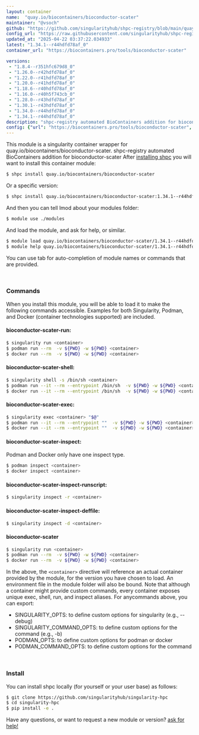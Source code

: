 ```yaml
---
layout: container
name:  "quay.io/biocontainers/bioconductor-scater"
maintainer: "@vsoch"
github: "https://github.com/singularityhub/shpc-registry/blob/main/quay.io/biocontainers/bioconductor-scater/container.yaml"
config_url: "https://raw.githubusercontent.com/singularityhub/shpc-registry/main/quay.io/biocontainers/bioconductor-scater/container.yaml"
updated_at: "2025-04-22 03:37:22.034933"
latest: "1.34.1--r44hdfd78af_0"
container_url: "https://biocontainers.pro/tools/bioconductor-scater"

versions:
 - "1.8.4--r351hfc679d8_0"
 - "1.26.0--r42hdfd78af_0"
 - "1.22.0--r41hdfd78af_0"
 - "1.20.0--r41hdfd78af_0"
 - "1.18.6--r40hdfd78af_0"
 - "1.16.0--r40h5f743cb_0"
 - "1.28.0--r43hdfd78af_0"
 - "1.30.1--r43hdfd78af_0"
 - "1.34.0--r44hdfd78af_0"
 - "1.34.1--r44hdfd78af_0"
description: "shpc-registry automated BioContainers addition for bioconductor-scater"
config: {"url": "https://biocontainers.pro/tools/bioconductor-scater", "maintainer": "@vsoch", "description": "shpc-registry automated BioContainers addition for bioconductor-scater", "latest": {"1.34.1--r44hdfd78af_0": "sha256:fc1849e29e0150c579eed7094492298675d033aee23a79aba5312599bdd41c8a"}, "tags": {"1.8.4--r351hfc679d8_0": "sha256:7a1666bbb05c13161e36c71e306d38e57971f543719c3d6e050e25592dc0fe11", "1.26.0--r42hdfd78af_0": "sha256:91f8a14ab7af989df42f98e4aea24ebf47730ec2673308ae61eb02c41bcfa657", "1.22.0--r41hdfd78af_0": "sha256:fd913e404005e256c542137f65e8968af4c2434ed18a960cc4320be69eef47d8", "1.20.0--r41hdfd78af_0": "sha256:76158d870acc7991ff05b0bbfc98e545c5a30310ea47e050cbb12879089724a7", "1.18.6--r40hdfd78af_0": "sha256:04c50f04942fa0503241458be649f6f0babd346991c1dac777e569576bbbc61b", "1.16.0--r40h5f743cb_0": "sha256:de9116ddfadf0823a1ac3e0003310041cdf235ffdce05ed84a4286c64634ba99", "1.28.0--r43hdfd78af_0": "sha256:3912883643a6689bd78281abf19d9de00ae5e9d5726700c135d6c9facdf58376", "1.30.1--r43hdfd78af_0": "sha256:5b92c8632959b9529caffaf190f9cf9719327321c7dfa76909bd428913b7618e", "1.34.0--r44hdfd78af_0": "sha256:1b1206c85c80639b8bfbfd2f93b92399c99cbdb5263d3afbb8dd2a53bc6c9276", "1.34.1--r44hdfd78af_0": "sha256:fc1849e29e0150c579eed7094492298675d033aee23a79aba5312599bdd41c8a"}, "docker": "quay.io/biocontainers/bioconductor-scater"}
---
```


This module is a singularity container wrapper for quay.io/biocontainers/bioconductor-scater.
shpc-registry automated BioContainers addition for bioconductor-scater
After [installing shpc](#install) you will want to install this container module:


```bash
$ shpc install quay.io/biocontainers/bioconductor-scater
```

Or a specific version:

```bash
$ shpc install quay.io/biocontainers/bioconductor-scater:1.34.1--r44hdfd78af_0
```

And then you can tell lmod about your modules folder:

```bash
$ module use ./modules
```

And load the module, and ask for help, or similar.

```bash
$ module load quay.io/biocontainers/bioconductor-scater/1.34.1--r44hdfd78af_0
$ module help quay.io/biocontainers/bioconductor-scater/1.34.1--r44hdfd78af_0
```

You can use tab for auto-completion of module names or commands that are provided.

<br>

### Commands

When you install this module, you will be able to load it to make the following commands accessible.
Examples for both Singularity, Podman, and Docker (container technologies supported) are included.

#### bioconductor-scater-run:

```bash
$ singularity run <container>
$ podman run --rm  -v ${PWD} -w ${PWD} <container>
$ docker run --rm  -v ${PWD} -w ${PWD} <container>
```

#### bioconductor-scater-shell:

```bash
$ singularity shell -s /bin/sh <container>
$ podman run --it --rm --entrypoint /bin/sh  -v ${PWD} -w ${PWD} <container>
$ docker run --it --rm --entrypoint /bin/sh  -v ${PWD} -w ${PWD} <container>
```

#### bioconductor-scater-exec:

```bash
$ singularity exec <container> "$@"
$ podman run --it --rm --entrypoint ""  -v ${PWD} -w ${PWD} <container> "$@"
$ docker run --it --rm --entrypoint ""  -v ${PWD} -w ${PWD} <container> "$@"
```

#### bioconductor-scater-inspect:

Podman and Docker only have one inspect type.

```bash
$ podman inspect <container>
$ docker inspect <container>
```

#### bioconductor-scater-inspect-runscript:

```bash
$ singularity inspect -r <container>
```

#### bioconductor-scater-inspect-deffile:

```bash
$ singularity inspect -d <container>
```



#### bioconductor-scater

```bash
$ singularity run <container>
$ podman run --rm  -v ${PWD} -w ${PWD} <container>
$ docker run --rm  -v ${PWD} -w ${PWD} <container>
```


In the above, the `<container>` directive will reference an actual container provided
by the module, for the version you have chosen to load. An environment file in the
module folder will also be bound. Note that although a container
might provide custom commands, every container exposes unique exec, shell, run, and
inspect aliases. For anycommands above, you can export:

 - SINGULARITY_OPTS: to define custom options for singularity (e.g., --debug)
 - SINGULARITY_COMMAND_OPTS: to define custom options for the command (e.g., -b)
 - PODMAN_OPTS: to define custom options for podman or docker
 - PODMAN_COMMAND_OPTS: to define custom options for the command

<br>

### Install

You can install shpc locally (for yourself or your user base) as follows:

```bash
$ git clone https://github.com/singularityhub/singularity-hpc
$ cd singularity-hpc
$ pip install -e .
```

Have any questions, or want to request a new module or version? [ask for help!](https://github.com/singularityhub/singularity-hpc/issues)